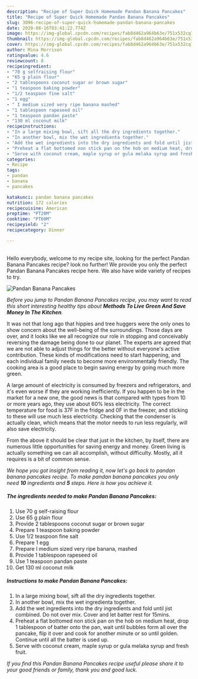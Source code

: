 ```yaml
---
description: "Recipe of Super Quick Homemade Pandan Banana Pancakes"
title: "Recipe of Super Quick Homemade Pandan Banana Pancakes"
slug: 3096-recipe-of-super-quick-homemade-pandan-banana-pancakes
date: 2020-08-16T03:41:22.774Z
image: https://img-global.cpcdn.com/recipes/fab8d462a964b63e/751x532cq70/pandan-banana-pancakes-recipe-main-photo.jpg
thumbnail: https://img-global.cpcdn.com/recipes/fab8d462a964b63e/751x532cq70/pandan-banana-pancakes-recipe-main-photo.jpg
cover: https://img-global.cpcdn.com/recipes/fab8d462a964b63e/751x532cq70/pandan-banana-pancakes-recipe-main-photo.jpg
author: Mina Morrison
ratingvalue: 4.6
reviewcount: 8
recipeingredient:
- "70 g selfraising flour"
- "65 g plain flour"
- "2 tablespoons coconut sugar or brown sugar"
- "1 teaspoon baking powder"
- "1/2 teaspoon fine salt"
- "1 egg"
- " I medium sized very ripe banana mashed"
- "1 tablespoon rapeseed oil"
- "1 teaspoon pandan paste"
- "130 ml coconut milk"
recipeinstructions:
- "In a large mixing bowl, sift all the dry ingredients together."
- "In another bowl, mix the wet ingredienta together."
- "Add the wet ingredients into the dry ingredients and fold until jist combined. Do not over mix. Cover and let batter rest for 15mins."
- "Preheat a flat bottomed non stick pan on the hob on medium heat, drop 1 tablespoon of batter onto the pan, wait until bubbles form all over the pancake, flip it over and cook for another minute or so until golden. Continue until all the batter is used up."
- "Serve with coconut cream, maple syrup or gula melaka syrup and fresh fruit."
categories:
- Recipe
tags:
- pandan
- banana
- pancakes

katakunci: pandan banana pancakes 
nutrition: 172 calories
recipecuisine: American
preptime: "PT20M"
cooktime: "PT60M"
recipeyield: "2"
recipecategory: Dinner

---
```

<br>
Hello everybody, welcome to my recipe site, looking for the perfect Pandan Banana Pancakes recipe? look no further! We provide you only the perfect Pandan Banana Pancakes recipe here. We also have wide variety of recipes to try.
<br>


![Pandan Banana Pancakes](https://img-global.cpcdn.com/recipes/fab8d462a964b63e/751x532cq70/pandan-banana-pancakes-recipe-main-photo.jpg)

<i>Before you jump to Pandan Banana Pancakes recipe, you may want to read this short interesting healthy tips about 
<strong>Methods To Live Green And Save Money In The Kitchen</strong>.</i>
</br>

It was not that long ago that hippies and tree huggers were the only ones to show concern about the well-being of the surroundings. Those days are over, and it looks like we all recognize our role in stopping and conceivably reversing the damage being done to our planet. The experts are agreed that we are not able to adjust things for the better without everyone's active contribution. These kinds of modifications need to start happening, and each individual family needs to become more environmentally friendly. The cooking area is a good place to begin saving energy by going much more green.

A large amount of electricity is consumed by freezers and refrigerators, and it's even worse if they are working inefficiently. If you happen to be in the market for a new one, the good news is that compared with types from 10 or more years ago, they use about 60% less electricity. The correct temperature for food is 37F in the fridge and 0F in the freezer, and sticking to these will use much less electricity. Checking that the condenser is actually clean, which means that the motor needs to run less regularly, will also save electricity.

From the above it should be clear that just in the kitchen, by itself, there are numerous little opportunities for saving energy and money. Green living is actually something we can all accomplish, without difficulty. Mostly, all it requires is a bit of common sense.


<i>We hope you got insight from reading it, now let's go back to pandan banana pancakes recipe. To make pandan banana pancakes you only need <strong>10</strong> ingredients and <strong>5</strong> steps. Here is how you achieve it.
</i>

##### The ingredients needed to make Pandan Banana Pancakes:

1. Use 70 g self-raising flour
1. Use 65 g plain flour
1. Provide 2 tablespoons coconut sugar or brown sugar
1. Prepare 1 teaspoon baking powder
1. Use 1/2 teaspoon fine salt
1. Prepare 1 egg
1. Prepare  I medium sized very ripe banana, mashed
1. Provide 1 tablespoon rapeseed oil
1. Use 1 teaspoon pandan paste
1. Get 130 ml coconut milk


##### Instructions to make Pandan Banana Pancakes:

1. In a large mixing bowl, sift all the dry ingredients together.
1. In another bowl, mix the wet ingredienta together.
1. Add the wet ingredients into the dry ingredients and fold until jist combined. Do not over mix. Cover and let batter rest for 15mins.
1. Preheat a flat bottomed non stick pan on the hob on medium heat, drop 1 tablespoon of batter onto the pan, wait until bubbles form all over the pancake, flip it over and cook for another minute or so until golden. Continue until all the batter is used up.
1. Serve with coconut cream, maple syrup or gula melaka syrup and fresh fruit.


<i>If you find this Pandan Banana Pancakes recipe useful please share it to your good friends or family, thank you and good luck.</i>
